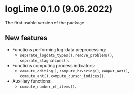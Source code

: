 # logLime 0.1.0 (9.06.2022)

The first usable version of the package.

## New features

-   Functions performing log-data preprocessing:
    - `separate_logdata_types()`, `remove_problems()`, `separate_stagnations()`.
-   Functions computing process indicators:
    - `compute_editing()`, `compute_hovering()`, `comput_aat()`, `compute_aht()`, `compute_cursor_indices()`.
-   Auxiliary functions:
    - `compute_number_of_items()`.
